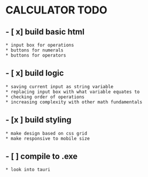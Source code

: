 # CALCULATOR TODO
## - [ x] build basic html
    * input box for operations
    * buttons for numerals
    * buttons for operators 
## - [ x] build logic 
    * saving current input as string variable
    * replacing input box with what variable equates to
    * checking order of operations 
    * increasing complexity with other math fundamentals
## - [x ] build styling 
    * make design based on css grid
    * make responsive to mobile size
## - [ ] compile to .exe 
    * look into tauri 